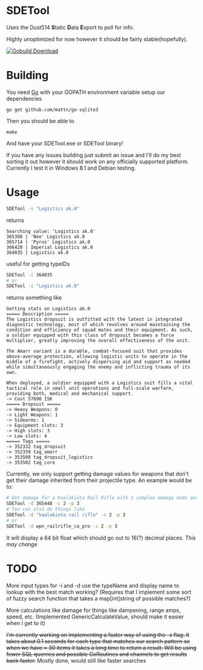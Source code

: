 SDETool
=======

Uses the Dust514 **S**tatic **D**ata **E**xport to poll for info.

Highly unoptimized for now however it should be fairly stable(hopefully).

[![Gobuild Download](http://gobuild.io/badge/github.com/THUNDERGROOVE/SDETool/download.png)](http://gobuild.io/github.com/THUNDERGROOVE/SDETool)

Building
========
You need [Go](http://golang.org) with your GOPATH environment variable setup our dependencies
```
go get github.com/mattn/go-sqlite3
```
Then you should be able to
```
make
```
And have your SDETool.exe or SDETool binary!

If you have any issues building just submit an issue and I'll do my best sorting it out however it should work on any officially supported platform.  Currently I test it in Windows 8.1 and Debian testing.

Usage
=====

``` bash
SDETool -s "Logistics ak.0"
```

returns

```
Searching value: 'Logistics ak.0'
365308 | 'Neo' Logistics ak.0
365714 | 'Pyrus' Logistics ak.0
366420 | Imperial Logistics ak.0
364035 | Logistics ak.0
```

useful for getting typeIDs

``` bash
SDETool -i 364035
# or
SDETool -i "Logistics ak.0"
```

returns something like

```
Getting stats on Logistics ak.0
===== Description =====
The Logistics dropsuit is outfitted with the latest in integrated diagnostic technology, most of which revolves around maintaining the condition and efficiency of squad mates and their equipment. As such, a soldier equipped with this class of dropsuit becomes a force multiplier, greatly improving the overall effectiveness of the unit.

The Amarr variant is a durable, combat-focused suit that provides above-average protection, allowing logistic units to operate in the middle of a firefight, actively dispersing aid and support as needed while simultaneously engaging the enemy and inflicting trauma of its own.

When deployed, a soldier equipped with a Logistics suit fills a vital tactical role in small unit operations and full-scale warfare, providing both, medical and mechanical support.
-> Cost 57690 ISK
===== Dropsuit =====
-> Heavy Weapons: 0
-> Light Weapons: 1
-> Sidearms: 1
-> Equipment slots: 3
-> High slots: 3
-> Low slots: 4
===== Tags =====
-> 352332 tag_dropsuit
-> 352339 tag_amarr
-> 353508 tag_dropsuit_logistics
-> 353502 tag_core
```

Currently, we only support getting damage values for weapons that don't get their damage inherited from their projectile type.  An example would be to:
``` bash
# Get damage for a Kaalakiota Rail Rifle with 3 complex damage mods and proficiency level 3
SDETool -d 365448 -c 2 -p 3
# You can also do things like
SDETool -d "kaalakiota rail rifle" -c 2 -p 3
# or
SDETool -d wpn_railrifle_ca_pro -c 2 -p 3
``` 
It will display a 64 bit float which should go out to 16(?) decimal places.  _This may change_

TODO
====

More input types for -i and -d use the typeName and display name to lookup with the best match working? (Requires that I implement some sort of fuzzy search function that takes a map[int]string of possible matches?)

More calculations like damage for things like dampening, range amps, speed, etc. (Implemented GenericCalculateValue, should make it easier when I get to it)

<del>I'm currently working on implementing a faster way of using the -s flag.  It takes about 0.1 seconds for each type that matches our search pattern so when we have > 30 items it takes a long time to return a result.  Will be using fewer SQL querries and possible GoRoutines and channels to get results back faster.</del> Mostly done, would still like faster searches